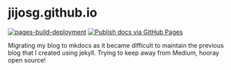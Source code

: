 # jijosg.github.io

[![pages-build-deployment](https://github.com/jijosg/jijosg.github.io/actions/workflows/pages/pages-build-deployment/badge.svg?branch=gh-pages)](https://github.com/jijosg/jijosg.github.io/actions/workflows/pages/pages-build-deployment)  [![Publish docs via GitHub Pages](https://github.com/jijosg/jijosg.github.io/actions/workflows/main.yml/badge.svg)](https://github.com/jijosg/jijosg.github.io/actions/workflows/main.yml)

Migrating my blog to mkdocs as it became difficult to maintain the previous blog that I created using jekyll. Trying to keep away from Medium, hooray open source!
